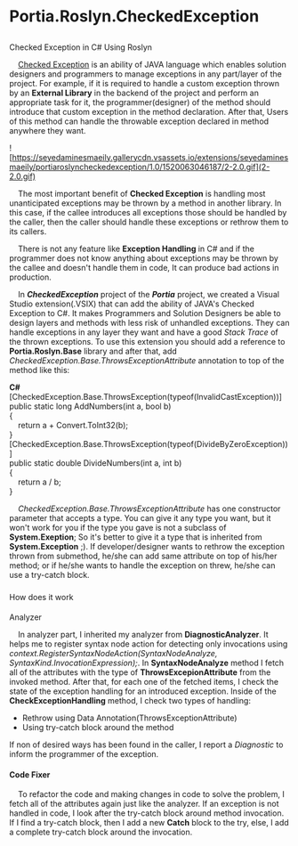 # Portia.Roslyn.CheckedException

##   
Checked Exception in C# Using Roslyn

    [Checked Exception](https://en.wikibooks.org/wiki/Java_Programming/Checked_Exceptions "Checked Exception") is an ability of JAVA language which enables solution designers and programmers to manage exceptions in any part/layer of the project. For example, if it is required to handle a custom exception thrown by an **External Library** in the backend of the project and perform an appropriate task for it, the programmer(designer) of the method should introduce that custom exception in the method declaration. After that, Users of this method can handle the throwable exception declared in method anywhere they want.

![https://seyedaminesmaeily.gallerycdn.vsassets.io/extensions/seyedaminesmaeily/portiaroslyncheckedexception/1.0/1520063046187/2-2.0.gif](2-2.0.gif)

    The most important benefit of **Checked Exception** is handling most unanticipated exceptions may be thrown by a method in another library. In this case, if the callee introduces all exceptions those should be handled by the caller, then the caller should handle these exceptions or rethrow them to its callers.  

    There is not any feature like **Exception Handling** in C# and if the programmer does not know anything about exceptions may be thrown by the callee and doesn't handle them in code, It can produce bad actions in production.

    In _**CheckedException**_ project of the **_Portia_** project, we created a Visual Studio extension(.VSIX) that can add the ability of JAVA's Checked Exception to C#. It makes Programmers and Solution Designers be able to design layers and methods with less risk of unhandled exceptions. They can handle exceptions in any layer they want and have a good _Stack Trace_ of the thrown exceptions. To use this extension you should add a reference to **Portia.Roslyn.Base** library and after that, add _CheckedException.Base.ThrowsExceptionAttribute_ annotation to top of the method like this:  

**C#**  
[CheckedException.Base.ThrowsException(typeof(InvalidCastException))]  
public static long AddNumbers(int a, bool b)  
{  
    return a + Convert.ToInt32(b);  
}  
[CheckedException.Base.ThrowsException(typeof(DivideByZeroException))]  
public static double DivideNumbers(int a, int b)  
{  
    return a / b;  
}  

    _CheckedException.Base.ThrowsExceptionAttribute_ has one constructor parameter that accepts a type. You can give it any type you want, but it won't work for you if the type you gave is not a subclass of **System.Exeption**; So it's better to give it a type that is inherited from **System.Exception** ;). If developer/designer wants to rethrow the exception thrown from submethod, he/she can add same attribute on top of his/her method; or if he/she wants to handle the exception on threw, he/she can use a try-catch block.

###   
How does it work

####   
Analyzer

    In analyzer part, I inherited my analyzer from **DiagnosticAnalyzer**. It helps me to register syntax node action for detecting only invocations using _context.RegisterSyntaxNodeAction(SyntaxNodeAnalyze, SyntaxKind.InvocationExpression);_. In **SyntaxNodeAnalyze** method I fetch all of the attributes with the type of **ThrowsExcepionAttribute** from the invoked method. After that, for each one of the fetched items, I check the state of the exception handling for an introduced exception. Inside of the **CheckExceptionHandling** method, I check two types of handling:

*   Rethrow using Data Annotation(ThrowsExceptionAttribute)
*   Using try-catch block around the method

If non of desired ways has been found in the caller, I report a _Diagnostic_ to inform the programmer of the exception.

#### Code Fixer

    To refactor the code and making changes in code to solve the problem, I fetch all of the attributes again just like the analyzer. If an exception is not handled in code, I look after the try-catch block around method invocation. If I find a try-catch block, then I add a new **Catch** block to the try, else, I add a complete try-catch block around the invocation.
